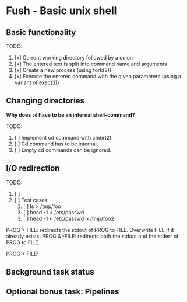 # Fush - Basic unix shell

## Basic functionality

TODO:

1. [x] Current working directory followed by a colon
2. [x] The entered text is split into command name and arguments
3. [x] Create a new process (using fork(2))
4. [x] Execute the entered command with the given parameters (using a variant of exec(3))

## Changing directories

**Why does `cd` have to be an internal shell-command?**

TODO:

1. [ ] Implement cd command with chdir(2).
2. [ ] Cd command has to be internal.
3. [ ] Empty cd commands can be ignored.

## I/O redirection

TODO:

1. [ ]
2. [ ] Test cases
   1. [ ] ls > /tmp/foo
   2. [ ] head -1 < /etc/passwd
   3. [ ] head -1 < /etc/passwd > /tmp/foo2

PROG > FILE: redirects the stdout of PROG to FILE. Overwrite FILE if it already exists.
PROG &>FILE: redirects both the stdout and the stderr of PROG to FILE.

PROG < FILE:

## Background task status

## Optional bonus task: Pipelines
